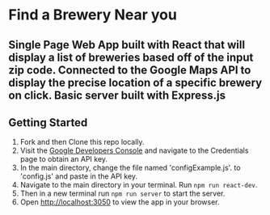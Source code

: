 # Find a Brewery Near you 
## Single Page Web App built with React that will display a list of breweries based off of the input zip code. Connected to the Google Maps API to display the precise location of a specific brewery on click. Basic server built with Express.js


## Getting Started
1) Fork and then Clone this repo locally.
2) Visit the [Google Developers Console](https://console.developers.google.com) and navigate to the Credentials page to obtain an API key.
3) In the main directory, change the file named 'configExample.js'. to 'config.js' and paste in the API key.
2) Navigate to the main directory in your terminal. Run `npm run react-dev`.
3) Then in a new terminal run `npm run server` to start the server.
4) Open [http://localhost:3050](http://localhost:3050) to view the app in your browser.

